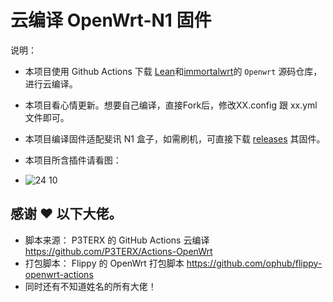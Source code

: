 
# 云编译 OpenWrt-N1 固件

说明：
- 本项目使用 Github Actions 下载 [Lean](https://github.com/coolsnowwolf/lede)和[immortalwrt](https://github.com/immortalwrt/immortalwrt/tree/master)的 `Openwrt` 源码仓库，进行云编译。
- 本项目看心情更新。想要自己编译，直接Fork后，修改XX.config 跟 xx.yml 文件即可。
- 本项目编译固件适配斐讯 N1 盒子，如需刷机，可直接下载 [releases](https://github.com/woni928/My-OpenWrt/releases) 其固件。
- 本项目所含插件请看图：

- ![24 10](https://github.com/user-attachments/assets/d8c99665-645c-4c56-ada4-d5cd0ecaad99)

## 感谢 ❤️ 以下大佬。
- 脚本来源： P3TERX 的 GitHub Actions 云编译  https://github.com/P3TERX/Actions-OpenWrt
- 打包脚本： Flippy 的 OpenWrt 打包脚本  https://github.com/ophub/flippy-openwrt-actions
- 同时还有不知道姓名的所有大佬！
